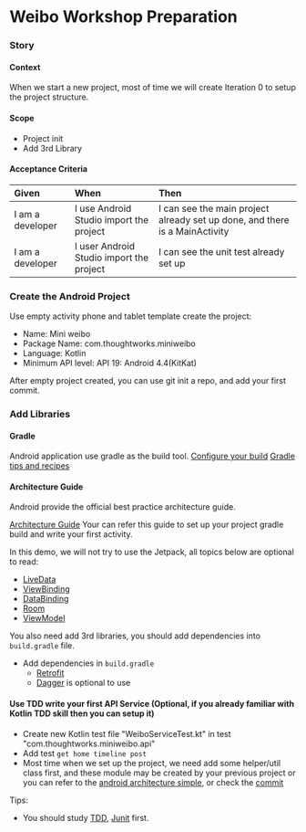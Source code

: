 # Weibo Workshop Preparation

### Story

#### Context
When we start a new project, most of time we will create Iteration 0 to setup the project structure.

#### Scope

* Project init
* Add 3rd Library

#### Acceptance Criteria

| Given | When | Then |
| :--- | :--- | :--- |
| I am a developer | I use Android Studio import the project | I can see the main project already set up done, and there is a MainActivity |
| I am a developer | I user Android Studio import the project | I can see the unit test already set up |

### Create the Android Project

Use empty activity phone and tablet template create the project:

* Name: Mini weibo
* Package Name: com.thoughtworks.miniweibo
* Language: Kotlin
* Minimum API level: API 19: Android 4.4(KitKat)

After empty project created, you can use git init a repo, and add your first commit.

### Add Libraries

#### Gradle

Android application use gradle as the build tool.
[Configure your build](https://developer.android.com/studio/build)
[Gradle tips and recipes](https://developer.android.com/studio/build/gradle-tips)

#### Architecture Guide

Android provide the official best practice architecture guide.

[Architecture Guide](https://developer.android.com/jetpack/docs/guide)
Your can refer this guide to set up your project gradle build and write your first activity.

In this demo, we will not try to use the Jetpack, all topics below are optional to read:
* [LiveData](https://developer.android.com/topic/libraries/architecture/livedata)
* [ViewBinding](https://developer.android.com/topic/libraries/view-binding)
* [DataBinding](https://developer.android.com/topic/libraries/data-binding)
* [Room](https://developer.android.com/topic/libraries/architecture/room)
* [ViewModel](https://developer.android.com/topic/libraries/architecture/viewmodel)

You also need add 3rd libraries, you should add dependencies into `build.gradle` file.

* Add dependencies in `build.gradle`
  * [Retrofit](https://square.github.io/retrofit/)
  * [Dagger](https://dagger.dev/android) is optional to use

#### Use TDD write your first API Service (Optional, if you already familiar with Kotlin TDD skill then you can setup it)

* Create new Kotlin test file "WeiboServiceTest.kt" in test "com.thoughtworks.miniweibo.api"
* Add test `get home timeline post`
* Most time when we set up the project, we need add some helper/util class first, and these module may be created by your previous project or you can refer to the [android architecture simple](https://github.com/android/architecture-components-samples/tree/master/GithubBrowserSample), or check the [commit](https://github.com/tw-mobile-chengdu/android-miniweibo/commit/f69bf7e815b6563f26d4d10cf415d28ffa7506e0)

Tips:

* You should study [TDD](https://martinfowler.com/bliki/TestDrivenDevelopment.html), [Junit](https://junit.org/junit5/docs/current/user-guide/) first.

